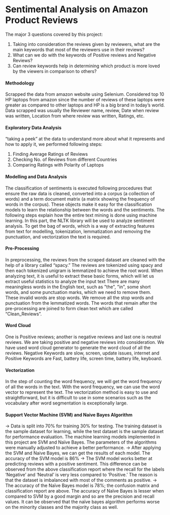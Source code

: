 # Sentimental Analysis on Amazon Product Reviews

The major 3 questions covered by this project:
1) Taking into consideration the reviews given by reviewers, what are the main keywords that most of the reviewers use in their reviews?
2) What can we do with the keywords of Positive reviews and Negative Reviews?
3) Can review keywords help in determining which product is more loved by the viewers in comparison to others?

#### Methodology
Scrapped the data from amazon website using Selenium. Considered top 10 HP laptops from amazon since the number of reviews of these laptops were greater as compared to other laptops and HP is a big brand in today’s world. Data scrapped was usually the Reviewer name, review, Date when review was written, Location from where review was written, Ratings, etc.

#### Exploratory Data Analysis
“taking a peek” at the data to understand more about what it represents and how to apply it, we performed following steps:
1. Finding Average Ratings of Reviews
2. Checking No. of Reviews from different Countries
3. Comparing Ratings with Polarity of Laptops

#### Modelling and Data Analysis
The classification of sentiments is executed following procedures that ensure the raw data is cleaned, converted into a corpus (a collection of words) and a term document matrix (a matrix showing the frequency of words in the corpus). These objects make it easy for the classification models to learn the relationship between the words and the sentiments. The following steps explain how the entire text mining is done using machine learning. In this part, the NLTK library will be used to analyze sentiment analysis. To get the bag of words, which is a way of extracting features from text for modelling, tokenization, lemmatization and removing the punctuation, and vectorization the text is required.

#### Pre-Processing
In preprocessing, the reviews from the scraped dataset are cleaned with the help of a library called “spacy.” The reviews are tokenized using spacy and then each tokenized unigram is lemmatized to achieve the root word. When analyzing text, it is useful to extract these basic forms, which will let us extract useful statistics to analyze the input text There are many meaningless words in the English text, such as "the", "in", some short words, and some punctuation marks, which we need to remove them. These invalid words are stop words. We remove all the stop words and punctuation from the lemmatized words. The words that remain after the pre-processing are joined to form clean text which are called “Clean_Reviews”.

#### Word Cloud
One is Positive reviews; another is negative reviews and last one is neutral reviews. We are taking positive and negative reviews into consideration. We have used word cloud generator to generate the word cloud of all the reviews. Negative Keywords are slow, screen, update issues, internet and Positive Keywords are Fast, battery life, screen time, battery life, keyboard.

#### Vectorization
In the step of counting the word frequency, we will get the word frequency of all the words in the text. With the word frequency, we can use the word vector to represent the text. The vectorization method is easy to use and straightforward, but it is difficult to use in some scenarios such as the vocabulary after word segmentation is exceptionally large.

#### Support Vector Machine (SVM) and Naive Bayes Algorithm
-> Data is split into 70% for training 30% for testing. The training dataset is the sample dataset for learning, while the test dataset is the sample dataset for performance evaluation. The machine learning models implemented in this project are SVM and Naïve Bayes. The parameters of the algorithms were manually adjusted to achieve a better performance.
-> After applying the SVM and Naive Bayes, we can get the results of each model. The accuracy of the SVM model is 86%
-> The SVM model works better at predicting reviews with a positive sentiment. This difference can be observed from the above classification report where the recall for the labels ‘Negative’ and ‘Neutral’ is very less compared to ‘Positive.’ The reason is that the dataset is imbalanced with most of the comments as positive.
->  The accuracy of the Naïve Bayes model is 78%; the confusion matrix and classification report are above. The
 accuracy of Naïve Bayes is lesser when compared to SVM by a good margin and so are the precision and recall
 values. It can be observed that the naïve bayes algorithm performs worse on the minority classes and the majority
 class as well.
